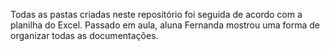 Todas as pastas criadas neste repositório foi seguida de acordo com a planilha do Excel. Passado em aula, aluna Fernanda mostrou 
uma forma de organizar todas as documentações.
